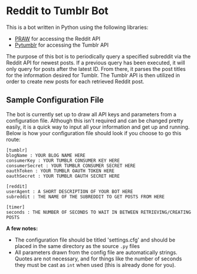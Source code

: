 Reddit to Tumblr Bot
=====================
This is a bot written in Python using the following libraries:

- [PRAW](https://github.com/praw-dev/praw) for accessing the Reddit API
- [Pytumblr](https://github.com/tumblr/pytumblr) for accessing the Tumblr API

The purpose of this bot is to periodically query a specified subreddit via the Reddit API for newest posts. If a previous query has been executed, it will only query for posts after the latest ID. From there, it parses the post titles for the information desired for Tumblr. The Tumblr API is then utilized in order to create new posts for each retrieved Reddit post.

Sample Configuration File
--------------------------
The bot is currently set up to draw all API keys and parameters from a configuration file. Although this isn't required and can be changed pretty easily, it is a quick way to input all your information and get up and running. Below is how your configuration file should look if you choose to go this route:

```
[tumblr]
blogName : YOUR BLOG NAME HERE
consumerKey : YOUR TUMBLR CONSUMER KEY HERE
consumerSecret : YOUR TUMBLR CONSUMER SECRET HERE
oauthToken : YOUR TUMBLR OAUTH TOKEN HERE
oauthSecret : YOUR TUMBLR OAUTH SECRET HERE

[reddit]
userAgent : A SHORT DESCRIPTION OF YOUR BOT HERE
subreddit : THE NAME OF THE SUBREDDIT TO GET POSTS FROM HERE

[timer]
seconds : THE NUMBER OF SECONDS TO WAIT IN BETWEEN RETRIEVING/CREATING POSTS
```

**A few notes:**
- The configuration file should be titled 'settings.cfg' and should be placed in the same directory as the source `.py` files
- All parameters drawn from the config file are automatically strings. Quotes are not necessary, and for things like the number of seconds they must be cast as `int` when used (this is already done for you).